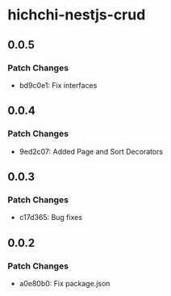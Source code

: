 # hichchi-nestjs-crud

## 0.0.5

### Patch Changes

- bd9c0e1: Fix interfaces

## 0.0.4

### Patch Changes

- 9ed2c07: Added Page and Sort Decorators

## 0.0.3

### Patch Changes

- c17d365: Bug fixes

## 0.0.2

### Patch Changes

- a0e80b0: Fix package.json

